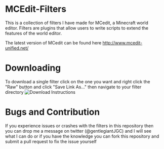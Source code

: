 # MCEdit-Filters
This is a collection of filters I have made for MCedit, a Minecraft world editor. Filters are plugins that allow users to write scripts to extend the features of the world editor.

The latest version of MCedit can be found here
http://www.mcedit-unified.net/

# Downloading
To download a single filter click on the one you want and right click the "Raw" button and click "Save Link As..." then navigate to your filter directory
![Download Instructions](https://user-images.githubusercontent.com/11940194/28982508-1139eb0a-794e-11e7-80df-9e76ae8da07f.png)

# Bugs and Contribution
If you experience issues or crashes with the filters in this repository then you can drop me a message on twitter (@gentlegiantJGC) and I will see what I can do or if you have the knowledge you can fork this repository and submit a pull request to fix the issue yourself

